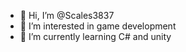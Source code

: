 - 👋 Hi, I’m @Scales3837
- 👀 I’m interested in game development
- 🌱 I’m currently learning C# and unity
